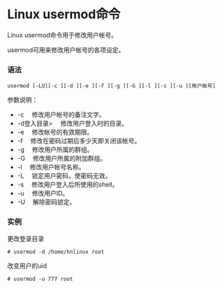 # Linux usermod命令

Linux usermod命令用于修改用户帐号。

usermod可用来修改用户帐号的各项设定。

### 语法

    usermod [-LU][-c ][-d ][-e ][-f ][-g ][-G ][-l ][-s ][-u ][用户帐号]

参数说明：

- -c 　修改用户帐号的备注文字。
- -d登入目录> 　修改用户登入时的目录。
- -e 　修改帐号的有效期限。
- -f 　修改在密码过期后多少天即关闭该帐号。
- -g 　修改用户所属的群组。
- -G 　修改用户所属的附加群组。
- -l 　修改用户帐号名称。
- -L 　锁定用户密码，使密码无效。
- -s 　修改用户登入后所使用的shell。
- -u 　修改用户ID。
- -U 　解除密码锁定。

### 实例

更改登录目录

    # usermod -d /home/hnlinux root

改变用户的uid

    # usermod -u 777 root